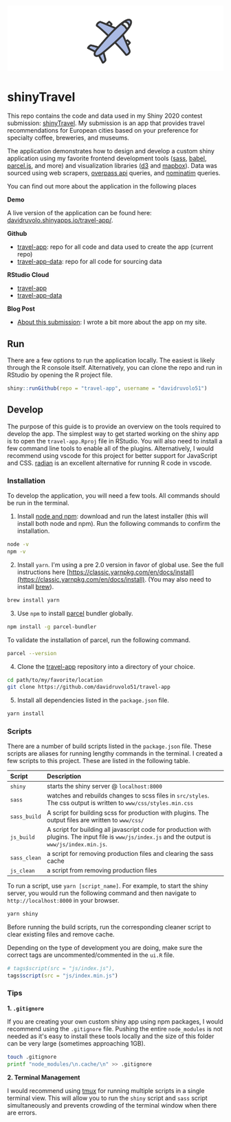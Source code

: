 
![shiny travel app](travel-app.png)

# shinyTravel

This repo contains the code and data used in my Shiny 2020 contest submission: [shinyTravel](#). My submission is an app that provides travel recommendations for European cities based on your preference for specialty coffee, breweries, and museums. 

The application demonstrates how to design and develop a custom shiny application using my favorite frontend development tools ([sass](https://sass-lang.com), [babel](https://babeljs.io), [parcel.js](https://parceljs.org), and more) and visualization libraries ([d3](https://d3js.org) and [mapbox](https://www.mapbox.com)). Data was sourced using web scrapers, [overpass api](http://overpass-api.de) queries, and [nominatim](https://nominatim.org) queries.

You can find out more about the application in the following places

**Demo**

A live version of the application can be found here: [davidruvolo.shinyapps.io/travel-app/](https://davidruvolo.shinyapps.io/travel-app/).

**Github**
- [travel-app](https://github.com/davidruvolo51/travel-app): repo for all code and data used to create the app (current repo)
- [travel-app-data](https://github.com/davidruvolo51/travel-app-data): repo for all code for sourcing data

**RStudio Cloud**

- [travel-app](https://rstudio.cloud/project/1030890)
- [travel-app-data](https://rstudio.cloud/project/914494)

**Blog Post**
- [About this submission](https://davidruvolo51.github.io/shinytutorials/tutorials/shiny-contest-submission): I wrote a bit more about the app on my site.

## Run


There are a few options to run the application locally. The easiest is likely through the R console itself. Alternatively, you can clone the repo and run in RStudio by opening the R project file.

```r
shiny::runGithub(repo = "travel-app", username = "davidruvolo51")
```

## Develop

The purpose of this guide is to provide an overview on the tools required to develop the app. The simplest way to get started working on the shiny app is to open the `travel-app.Rproj` file in RStudio. You will also need to install a few command line tools to enable all of the plugins. Alternatively, I would recommend using vscode for this project for better support for JavaScript and CSS. [radian](https://github.com/randy3k/radian) is an excellent alternative for running R code in vscode.  

### Installation

To develop the application, you will need a few tools. All commands should be run in the terminal.

1. Install [node and npm](https://nodejs.org/): download and run the latest installer (this will install both node and npm). Run the following commands to confirm the installation.

```bash
node -v
npm -v
```

2. Install `yarn`. I'm using a pre 2.0 version in favor of global use. See the full instructions here [https://classic.yarnpkg.com/en/docs/install](https://classic.yarnpkg.com/en/docs/install). (You may also need to install [brew](https://brew.sh)).

```bash
brew install yarn
```

3. Use `npm` to install [parcel](https://parceljs.org) bundler globally.

```bash
npm install -g parcel-bundler
```

To validate the installation of parcel, run the following command.

```bash
parcel --version
```

4. Clone the [travel-app](https://github.com/davidruvolo51/travel-app) repository into a directory of your choice.

```bash
cd path/to/my/favorite/location
git clone https://github.com/davidruvolo51/travel-app
```

5. Install all dependencies listed in the `package.json` file.

```bash
yarn install
```

### Scripts

There are a number of build scripts listed in the `package.json` file. These scripts are aliases for running lengthy commands in the terminal. I created a few scripts to this project. These are listed in the following table.

| Script | Description |
| :----- | :----------- 
| `shiny` | starts the shiny server @ `localhost:8000`
| `sass`  | watches and rebuilds changes to scss files in `src/styles`. The css output is written to `www/css/styles.min.css`
| `sass_build` | A script for building scss for production with plugins. The output files are written to `www/css/`
| `js_build` | A script for building all javascript code for production with plugins. The input file is `www/js/index.js` and the output is `www/js/index.min.js`. 
| `sass_clean` | a script for removing production files and clearing the sass cache
| `js_clean` | a script from removing production files

To run a script, use `yarn [script_name]`. For example, to start the shiny server, you would run the following command and then navigate to `http://localhost:8000` in your browser.

```bash
yarn shiny
```

Before running the build scripts, run the corresponding cleaner script to clear existing files and remove cache. 

Depending on the type of development you are doing, make sure the correct tags are uncommented/commented in the `ui.R` file.

```R
# tags$script(src = "js/index.js"),
tags$script(src = "js/index.min.js")
```

### Tips


**1. `.gitignore`**

If you are creating your own custom shiny app using npm packages, I would recommend using the `.gitignore` file. Pushing the entire `node_modules` is not needed as it's easy to install these tools locally and the size of this folder can be very large (sometimes approaching 1GB).

```bash
touch .gitignore
printf "node_modules/\n.cache/\n" >> .gitignore
```

**2. Terminal Management**

I would recommend using [tmux](https://github.com/tmux/tmux) for running multiple scripts in a single terminal view. This will allow you to run the `shiny` script and `sass` script simultaneously and prevents crowding of the terminal window when there are errors.